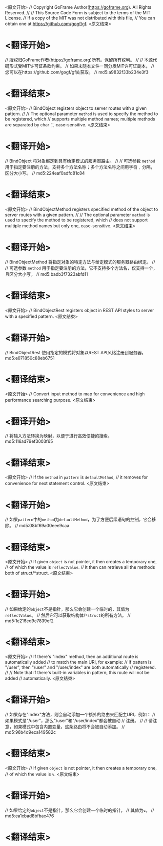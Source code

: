 
<原文开始>
// Copyright GoFrame Author(https://goframe.org). All Rights Reserved.
//
// This Source Code Form is subject to the terms of the MIT License.
// If a copy of the MIT was not distributed with this file,
// You can obtain one at https://github.com/gogf/gf.
<原文结束>

# <翻译开始>
// 版权归GoFrame作者(https://goframe.org)所有。保留所有权利。
//
// 本源代码形式受MIT许可证条款约束。
// 如果未随本文件一同分发MIT许可证副本，
// 您可以在https://github.com/gogf/gf处获取。
// md5:a9832f33b234e3f3
# <翻译结束>


<原文开始>
// BindObject registers object to server routes with a given pattern.
//
// The optional parameter `method` is used to specify the method to be registered, which
// supports multiple method names; multiple methods are separated by char ',', case-sensitive.
<原文结束>

# <翻译开始>
// BindObject 将对象绑定到具有给定模式的服务器路由。
//
// 可选参数 `method` 用于指定要注册的方法，支持多个方法名称；多个方法名称之间用字符 `,` 分隔，区分大小写。
// md5:224eaf0adfd81c84
# <翻译结束>


<原文开始>
// BindObjectMethod registers specified method of the object to server routes with a given pattern.
//
// The optional parameter `method` is used to specify the method to be registered, which
// does not support multiple method names but only one, case-sensitive.
<原文结束>

# <翻译开始>
// BindObjectMethod 将指定对象的特定方法与给定模式的服务器路由绑定。
// 
// 可选参数 `method` 用于指定要注册的方法，它不支持多个方法名，仅支持一个，且区分大小写。
// md5:badb3f7323abfd11
# <翻译结束>


<原文开始>
// BindObjectRest registers object in REST API styles to server with a specified pattern.
<原文结束>

# <翻译开始>
// BindObjectRest 使用指定的模式将对象以REST API风格注册到服务器。 md5:e071850c88eb6751
# <翻译结束>


<原文开始>
// Convert input method to map for convenience and high performance searching purpose.
<原文结束>

# <翻译开始>
// 将输入方法转换为映射，以便于进行高效便捷的搜索。 md5:116ad79ef3003f65
# <翻译结束>


<原文开始>
	// If the `method` in `pattern` is `defaultMethod`,
	// it removes for convenience for next statement control.
<原文结束>

# <翻译开始>
// 如果`pattern`中的`method`为`defaultMethod`，为了方便后续语句的控制，它会移除。
// md5:08bf69a00eee9caa
# <翻译结束>


<原文开始>
	// If given `object` is not pointer, it then creates a temporary one,
	// of which the value is `reflectValue`.
	// It then can retrieve all the methods both of struct/*struct.
<原文结束>

# <翻译开始>
// 如果给定的`object`不是指针，那么它会创建一个临时的，其值为`reflectValue`。
// 然后它可以获取结构体/`*struct`的所有方法。
// md5:1e216cd9c7839ef2
# <翻译结束>


<原文开始>
		// If there's "Index" method, then an additional route is automatically added
		// to match the main URI, for example:
		// If pattern is "/user", then "/user" and "/user/index" are both automatically
		// registered.
		//
		// Note that if there's built-in variables in pattern, this route will not be added
		// automatically.
<原文结束>

# <翻译开始>
// 如果存在"Index"方法，则会自动添加一个额外的路由来匹配主URI，例如：
// 如果模式是"/user"，那么"/user"和"/user/index"都会被自动
// 注册。
//
// 请注意，如果模式中包含内置变量，这条路由将不会被自动添加。
// md5:96b4d9eca149582c
# <翻译结束>


<原文开始>
	// If given `object` is not pointer, it then creates a temporary one,
	// of which the value is `v`.
<原文结束>

# <翻译开始>
// 如果给定的`object`不是指针，那么它会创建一个临时的指针，
// 其值为`v`。
// md5:ea1cbad8bfbac476
# <翻译结束>

